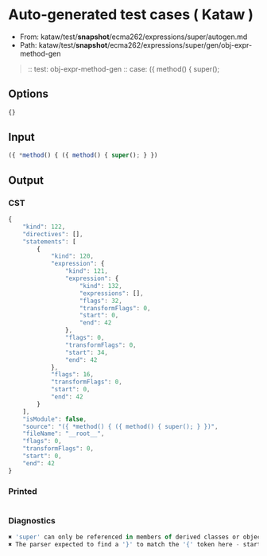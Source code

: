 # Auto-generated test cases ( Kataw )
- From: kataw/test/__snapshot__/ecma262/expressions/super/autogen.md
- Path: kataw/test/__snapshot__/ecma262/expressions/super/gen/obj-expr-method-gen
> :: test: obj-expr-method-gen
> :: case: ({ method() { super();
## Options

`````js
{}
`````
## Input

`````js
({ *method() { ({ method() { super(); } })
`````
## Output

### CST

```javascript
{
    "kind": 122,
    "directives": [],
    "statements": [
        {
            "kind": 120,
            "expression": {
                "kind": 121,
                "expression": {
                    "kind": 132,
                    "expressions": [],
                    "flags": 32,
                    "transformFlags": 0,
                    "start": 0,
                    "end": 42
                },
                "flags": 0,
                "transformFlags": 0,
                "start": 34,
                "end": 42
            },
            "flags": 16,
            "transformFlags": 0,
            "start": 0,
            "end": 42
        }
    ],
    "isModule": false,
    "source": "({ *method() { ({ method() { super(); } })",
    "fileName": "__root__",
    "flags": 0,
    "transformFlags": 0,
    "start": 0,
    "end": 42
}
```

### Printed

```javascript

```

### Diagnostics

```javascript
✖ 'super' can only be referenced in members of derived classes or object literal expressions - start: 28, end: 35
✖ The parser expected to find a '}' to match the '{' token here - start: 41, end: 42

```

